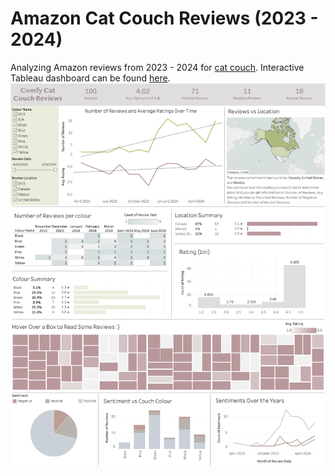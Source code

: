 # Amazon Cat Couch Reviews (2023 - 2024)
Analyzing Amazon reviews from 2023 - 2024 for [cat couch](https://www.amazon.ca/Washable-Medium-Durable-Non-Slip-26%C3%9719%C3%9713/dp/B0C5DMLPNC/ref=cm_cr_arp_d_product_top?ie=UTF8). Interactive Tableau dashboard can be found [here](https://public.tableau.com/app/profile/johanna.schmidle/viz/CatCouchDash/Dashboard1).
![Tableau Dashboard](CatDashFull.png)
